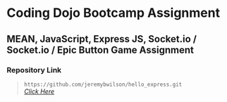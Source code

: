 # Coding Dojo Bootcamp Assignment
## MEAN, JavaScript, Express JS, Socket.io / Socket.io / Epic Button Game Assignment

### Repository Link

> ``` https://github.com/jeremybwilson/hello_express.git ```<br>
> _[Click Here](https://github.com/jeremybwilson/hello_express.git)_
